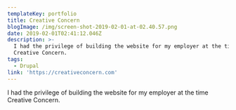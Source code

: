 ```yaml
---
templateKey: portfolio
title: Creative Concern
blogImage: /img/screen-shot-2019-02-01-at-02.40.57.png
date: 2019-02-01T02:41:12.046Z
description: >-
  I had the privilege of building the website for my employer at the time
  Creative Concern. 
tags:
  - Drupal
link: 'https://creativeconcern.com'
---
```

I had the privilege of building the website for my employer at the time Creative Concern.
